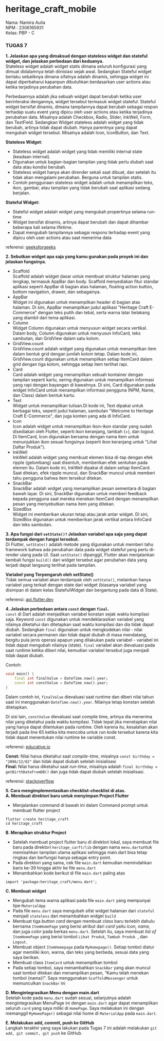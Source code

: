 # heritage_craft_mobile
Nama: Namira Aulia  
NPM : 2306165931  
Kelas: PBP - C

### TUGAS 7
**1.  Jelaskan apa yang dimaksud dengan stateless widget dan stateful widget, dan jelaskan perbedaan dari keduanya.**  
Stateless widget adalah widget statis dimana seluruh konfigurasi yang dimuat didalamnya telah diinisiasi sejak awal. 
Sedangkan Stateful widget berlaku sebaliknya dimana sifatnya adalah dinamis, sehingga widget ini dapat diperbaharui kapanpun dibutuhkan berdasarkan user actions atau ketika terjadinya perubahan data. 

Perbedaannya adalah jika sebuah widget dapat berubah ketika user berinteraksi dengannya, widget tersebut termasuk widget stateful. Stateful widget bersifat dinamis, dimana tampilannya dapat berubah sebagai respon terhadap suatu event yang dipicu oleh user actions atau ketika terjadinya perubahan data. Misalnya adalah Checkbox, Radio, Slider, InkWell, Form, dan TextField. Sedangkan Widget stateless adalah widget yang tidak berubah, artinya tidak dapat diubah. Hanya parentnya yang dapat mengubah widget tersebut. Misalnya adalah Icon, IconButton, dan Text. 

**Stateless Widget**:
- Stateless widget adalah widget yang tidak memiliki internal state (keadaan internal).
- Digunakan untuk bagian-bagian tampilan yang tidak perlu diubah saat data atau kondisi berubah.
- Stateless widget hanya akan dirender sekali saat dibuat, dan setelah itu tidak akan mengalami perubahan. Berguna untuk tampilan statis.
- Contoh penggunaan stateless widget adalah untuk menampilkan teks, ikon, gambar, atau tampilan yang tidak berubah saat aplikasi sedang berjalan.

**Stateful Widget:**
- Stateful widget adalah widget yang mengubah propertinya selama run-time
- Widget bersifat dinamis, artinya dapat berubah dan dapat dihambar beberapa kali selama lifetime.
- Dapat mengubah tampilannya sebagai respons terhadap event yang dipicu oleh user actions atau saat menerima data

referensi: [geeksforgeeks](https://www.geeksforgeeks.org/difference-between-stateless-and-stateful-widget-in-flutter/)

**2.  Sebutkan widget apa saja yang kamu gunakan pada proyek ini dan jelaskan fungsinya.**
- Scaffold  
Scaffold adalah widget dasar untuk membuat struktur halaman yang lengkap, termasuk AppBar dan body. Scaffold menyediakan fitur standar aplikasi seperti AppBar di bagian atas halaman, floating action button, bottom navigation, drawer, dan sebagainya.
- AppBar  
Widget ini digunakan untuk menampilkan header di bagian atas halaman. Di sini, AppBar menampilkan judul aplikasi "Heritage Craft E-Commerce" dengan teks putih dan tebal, serta warna latar belakang yang diambil dari tema aplikasi.
- Column  
Widget Column digunakan untuk menyusun widget secara vertikal. Dalam body, Column digunakan untuk menyusun InfoCard, teks sambutan, dan GridView dalam satu kolom.
- GridView.count  
GridView.count adalah widget yang digunakan untuk menampilkan item dalam bentuk grid dengan jumlah kolom tetap. Dalam kode ini, GridView.count digunakan untuk menampilkan setiap ItemCard dalam grid dengan tiga kolom, sehingga setiap item terlihat rapi.
- Card  
Card adalah widget yang menampilkan sebuah kontainer dengan tampilan seperti kartu, sering digunakan untuk menampilkan informasi yang rapi dengan bayangan di bawahnya. Di sini, Card digunakan pada widget InfoCard untuk menampilkan informasi pengguna (NPM, Name, dan Class) dalam bentuk kartu.
- Text  
Widget untuk menampilkan tulisan.Di kode ini, Text dipakai untuk berbagai teks, seperti judul halaman, sambutan "Welcome to Heritage Craft E-Commerce", dan juga konten yang ada di InfoCard.
- Icon  
Icon adalah widget untuk menampilkan ikon-ikon standar yang sudah disediakan oleh Flutter, seperti ikon keranjang, tambah (+), dan logout. Di ItemCard, Icon digunakan bersama dengan nama item untuk menunjukkan ikon sesuai fungsinya (seperti ikon keranjang untuk "Lihat Daftar Produk").
- InkWell  
InkWell adalah widget yang membuat elemen bisa di-tap dengan efek ripple (gelombang) saat disentuh, memberikan efek sentuhan pada elemen itu. Dalam kode ini, InkWell dipakai di dalam setiap ItemCard. Saat ditekan, efek ripple muncul, dan SnackBar muncul untuk memberi tahu pengguna bahwa item tersebut ditekan.
- SnackBar  
SnackBar adalah widget yang menampilkan pesan sementara di bagian bawah layar. Di sini, SnackBar digunakan untuk memberi feedback kepada pengguna saat mereka menekan ItemCard dengan menampilkan pesan yang menyebutkan nama item yang ditekan.
- SizedBox  
Widget ini memberikan ukuran tetap atau jarak antar widget. Di sini, SizedBox digunakan untuk memberikan jarak vertikal antara InfoCard dan teks sambutan.

**3. Apa fungsi dari `setState()?` Jelaskan variabel apa saja yang dapat terdampak dengan fungsi tersebut.**  
Di Flutter, `setState()` adalah metode yang digunakan untuk memberi tahu framework bahwa ada perubahan data pada widget stateful yang perlu di-render ulang pada UI. Saat `setState()` dipanggil, Flutter akan menjalankan kembali fungsi `build()` dari widget tersebut agar perubahan data yang terjadi dapat langsung terlihat pada tampilan.

**Variabel yang Terpengaruh oleh setState()**  
Tidak semua variabel akan terdampak oleh `setState()`, melainkan hanya variabel yang terkait dengan state dari widget (biasanya variabel yang disimpan di dalam kelas StatefulWidget dan bergantung pada data di State).

referensi: [api.flutter.dev](https://api.flutter.dev/flutter/widgets/State/setState.html)


**4. Jelaskan perbedaan antara `const` dengan `final`.**  
`const` di Dart adalah menjadikan variabel konstan sejak waktu kompilasi saja. Keyword `const` digunakan untuk mendeklarasikan variabel yang nilainya diketahui dan ditetapkan saat waktu kompilasi dan dia tidak dapat diubah. Sedangkan `final` digunakan untuk mengkodekan nilai - nilai variabel secara permanen dan tidak dapat diubah di masa mendatang, bergitu pula jenis operasi apapun yang dilakukan pada variabel - variabel ini tidak dapat mengubah nilainya (state). `final` variabel akan dievaluasi pada saat runtime ketika diberi nilai, kemudian variabel tersebut juga menjadi tidak dapat diubah.

Contoh:

````dart
void main() {
    final int finalValue = DateTime.now().year;
    const int constValue = DateTime.now().year;
}
````
Dalam contoh ini, `finalValue` dievaluasi saat runtime dan diberi nilai tahun saat ini menggunakan `DateTime.now().year`. Nilainya tetap konstan setelah ditetapkan.

Di sisi lain, `constValue` dievaluasi saat compile time, artinya dia menerima nilai yang diketahui pada waktu kompilasi. Tidak tepat jika menetapkan nilai yang hanya dapat ditentukan pada runtime. Oleh karena itu, kesalahan akan terjadi pada line 65 ketika kita mencoba untuk run kode tersebut karena kita tidak dapat menentukan nilai runtime ke variable const. 

referensi: [educative.io](https://www.educative.io/answers/what-is-the-difference-between-const-and-final-keyword-in-dart)

**Const:** Nilai harus diketahui saat *compile-time*, misalnya `const birthday = "2006/12/02"` dan tidak dapat diubah setelah inisialisasi  
**Final:** Nilai harus diketahui saat *run-time*, misalnya adalah `final birthday = getBirthDateFromDB()` dan juga tidak dapat diubah setelah inisialisasi.

referensi: [stackoverflow](https://stackoverflow.com/questions/50431055/what-is-the-difference-between-the-const-and-final-keywords-in-dart)


**5. Cara mengimplementasikan checklist-checklist di atas.**  
__A. Membuat direktori baru untuk menyimpan Project Flutter__
- Menjalankan command di bawah ini dalam Command prompt untuk membuat flutter project
```
flutter create heritage_craft
cd heritage_craft
```
__B. Merapikan struktur Project__
- Setelah membuat project flutter baru di direktori lokal, saya membuat file baru pada direktori `heritage_carft/lib` dengan nama `menu.dart`untuk memisahkan tampilan utama aplikasi sehingga main.dart bisa tetap ringkas dan berfungsi hanya sebagai entry point. 
- Pada direktori yang sama, cek file `main.dart` kemudian memindahkan baris ke-39 hingga akhir ke file `menu.dart`
- Menambahkan kode berikut di file `main.dart` paling atas
```
import 'package:heritage_craft/menu.dart';
```
__C. Membuat widget__
- Mengubah tema warna aplikasi pada file `main.dart` yang mempunyai tipe `MaterialApp`
- Pada file `menu.dart` saya mengubah sifat widget halaman dari `stateful` menjadi `stateless` dan menambahkan widget `build`
- Membuat tiga *button card* dengan membuat *class* baru terlebih dahulu bernama `ItemHomePage` yang berisi atribut dari *card* yaitu *icon,* *name,* dan juga *color* pada berkas `menu.dart`. Setelah itu, saya membuat *list of* `ItemHomePage` yang berisi tombol `Lihat Produk`, `Tambah Produk `, dan `Logout`.
- Membuat object `ItemHomepage` pada `MyHomepage()`. Setiap tombol diatur agar memiliki ikon, warna, dan teks yang berbeda, sesuai data yang saya berikan.
- Membuat class `ItemCard` untuk menampilkan tombol
- Pada setiap tombol, saya menambahkan `SnackBar` yang akan muncul saat tombol ditekan dan menampilkan pesan, “Kamu telah menekan tombol {nama}!”. Saya menggunakan `ScaffoldMessenger` untuk memunculkan `SnackBar` ini

__D. Mengintegrasikan Menu dengan main.dart__  
Setelah kode pada  `menu.dart` sudah sesuai, selanjutnya adalah mengintegrasikan MenuPage ini dengan `main.dart` agar dapat menampilkan seluruh `card` yang saya miliki di `HomePage`. Saya melakukan ini dengan memanggil `MyHomePage()` sebagai nilai home di `MaterialApp` pada `main.dart`.

__E. Melakukan add, commit, push ke GitHub__  
Langkah terakhir yang saya lakukan pada Tugas 7 ini adalah melakukan `git add, git commit, git push` ke GitHub.

